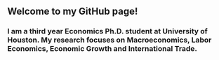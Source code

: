 ## Welcome to my GitHub page!

### I am a third year Economics Ph.D. student at University of Houston. My research focuses on Macroeconomics, Labor Economics, Economic Growth and International Trade.

<!--
**onimh/onimh** is a ✨ _special_ ✨ repository because its `README.md` (this file) appears on your GitHub profile.>
